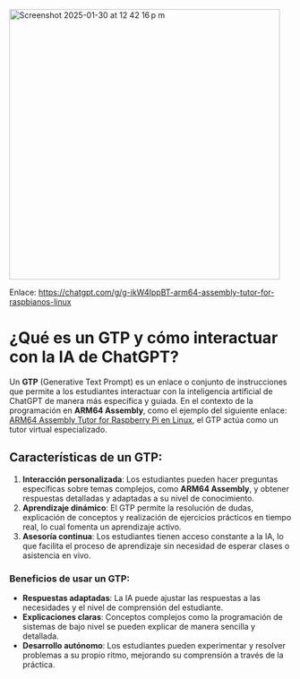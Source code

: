 
<img width="483" alt="Screenshot 2025-01-30 at 12 42 16 p m" src="https://github.com/user-attachments/assets/c4157f5c-ab76-468e-a106-c1a38c6df21d" />


Enlace: https://chatgpt.com/g/g-ikW4IppBT-arm64-assembly-tutor-for-raspbianos-linux

# ¿Qué es un GTP y cómo interactuar con la IA de ChatGPT?

Un **GTP** (Generative Text Prompt) es un enlace o conjunto de instrucciones que permite a los estudiantes interactuar con la inteligencia artificial de ChatGPT de manera más específica y guiada. En el contexto de la programación en **ARM64 Assembly**, como el ejemplo del siguiente enlace:  
[ARM64 Assembly Tutor for Raspberry Pi en Linux](https://chatgpt.com/g/g-ikW4IppBT-arm64-assembly-tutor-for-raspbianos-linux), el GTP actúa como un tutor virtual especializado.

## Características de un GTP:

1. **Interacción personalizada**: Los estudiantes pueden hacer preguntas específicas sobre temas complejos, como **ARM64 Assembly**, y obtener respuestas detalladas y adaptadas a su nivel de conocimiento.
2. **Aprendizaje dinámico**: El GTP permite la resolución de dudas, explicación de conceptos y realización de ejercicios prácticos en tiempo real, lo cual fomenta un aprendizaje activo.
3. **Asesoría continua**: Los estudiantes tienen acceso constante a la IA, lo que facilita el proceso de aprendizaje sin necesidad de esperar clases o asistencia en vivo.

### Beneficios de usar un GTP:

- **Respuestas adaptadas**: La IA puede ajustar las respuestas a las necesidades y el nivel de comprensión del estudiante.
- **Explicaciones claras**: Conceptos complejos como la programación de sistemas de bajo nivel se pueden explicar de manera sencilla y detallada.
- **Desarrollo autónomo**: Los estudiantes pueden experimentar y resolver problemas a su propio ritmo, mejorando su comprensión a través de la práctica.


